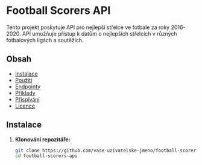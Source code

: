 # Football Scorers API

Tento projekt poskytuje API pro nejlepší střelce ve fotbale za roky 2016-2020. API umožňuje přístup k datům o nejlepších střelcích v různých fotbalových ligách a soutěžích.

## Obsah

- [Instalace](#instalace)
- [Použití](#použití)
- [Endpointy](#endpointy)
- [Příklady](#příklady)
- [Přispívání](#přispívání)
- [Licence](#licence)

## Instalace

1. **Klonování repozitáře:**

   ```bash
   git clone https://github.com/vase-uzivatelske-jmeno/football-scorers-api.git
   cd football-scorers-api
   
